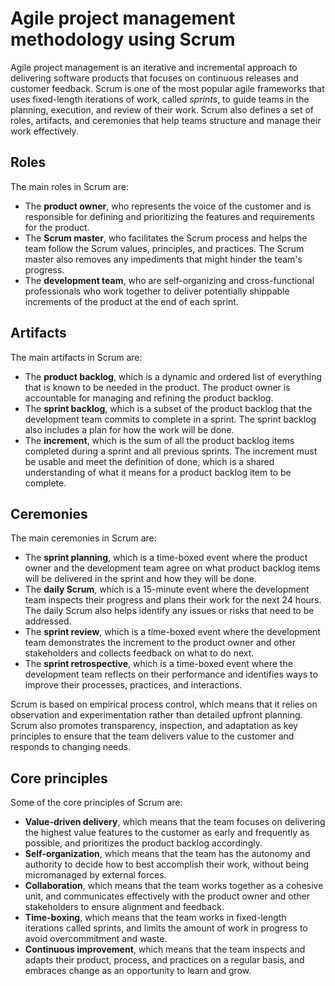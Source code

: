 # Agile project management methodology using Scrum

Agile project management is an iterative and incremental approach to delivering software products that focuses on continuous releases and customer feedback. Scrum is one of the most popular agile frameworks that uses fixed-length iterations of work, called *sprints*, to guide teams in the planning, execution, and review of their work. Scrum also defines a set of roles, artifacts, and ceremonies that help teams structure and manage their work effectively.

## Roles

The main roles in Scrum are:

- The **product owner**, who represents the voice of the customer and is responsible for defining and prioritizing the features and requirements for the product.
- The **Scrum master**, who facilitates the Scrum process and helps the team follow the Scrum values, principles, and practices. The Scrum master also removes any impediments that might hinder the team's progress.
- The **development team**, who are self-organizing and cross-functional professionals who work together to deliver potentially shippable increments of the product at the end of each sprint.

## Artifacts

The main artifacts in Scrum are:

- The **product backlog**, which is a dynamic and ordered list of everything that is known to be needed in the product. The product owner is accountable for managing and refining the product backlog.
- The **sprint backlog**, which is a subset of the product backlog that the development team commits to complete in a sprint. The sprint backlog also includes a plan for how the work will be done.
- The **increment**, which is the sum of all the product backlog items completed during a sprint and all previous sprints. The increment must be usable and meet the definition of done, which is a shared understanding of what it means for a product backlog item to be complete.

## Ceremonies

The main ceremonies in Scrum are:

- The **sprint planning**, which is a time-boxed event where the product owner and the development team agree on what product backlog items will be delivered in the sprint and how they will be done.
- The **daily Scrum**, which is a 15-minute event where the development team inspects their progress and plans their work for the next 24 hours. The daily Scrum also helps identify any issues or risks that need to be addressed.
- The **sprint review**, which is a time-boxed event where the development team demonstrates the increment to the product owner and other stakeholders and collects feedback on what to do next.
- The **sprint retrospective**, which is a time-boxed event where the development team reflects on their performance and identifies ways to improve their processes, practices, and interactions.

Scrum is based on empirical process control, which means that it relies on observation and experimentation rather than detailed upfront planning. Scrum also promotes transparency, inspection, and adaptation as key principles to ensure that the team delivers value to the customer and responds to changing needs.

## Core principles

Some of the core principles of Scrum are:

- **Value-driven delivery**, which means that the team focuses on delivering the highest value features to the customer as early and frequently as possible, and prioritizes the product backlog accordingly.
- **Self-organization**, which means that the team has the autonomy and authority to decide how to best accomplish their work, without being micromanaged by external forces.
- **Collaboration**, which means that the team works together as a cohesive unit, and communicates effectively with the product owner and other stakeholders to ensure alignment and feedback.
- **Time-boxing**, which means that the team works in fixed-length iterations called sprints, and limits the amount of work in progress to avoid overcommitment and waste.
- **Continuous improvement**, which means that the team inspects and adapts their product, process, and practices on a regular basis, and embraces change as an opportunity to learn and grow.
